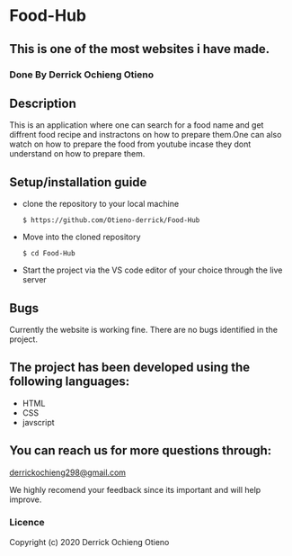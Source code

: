 # Food-Hub
## This is one of the most websites i have made.
### Done By Derrick Ochieng Otieno
## Description
This is an application where one can search for  a food name and get diffrent food recipe and instractons on how to prepare them.One can also watch on how to prepare the food from youtube incase they dont understand on how to prepare them. 

## Setup/installation guide
* clone the repository to your local machine
    ```
    $ https://github.com/Otieno-derrick/Food-Hub
    ```
* Move into the cloned repository
    ```
    $ cd Food-Hub
   ```
* Start the project via the VS code editor of your choice through the live server
## Bugs
Currently the website is working fine.
There are no bugs identified in the project.
## The project has been developed using the following languages:
* HTML
* CSS
* javscript
## You can reach us for more questions through:
  derrickochieng298@gmail.com

  We highly recomend  your feedback since its important and will help improve.
  ### Licence
  Copyright (c) 2020 Derrick Ochieng Otieno
